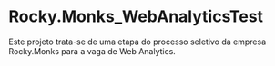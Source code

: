 # Rocky.Monks_WebAnalyticsTest
Este projeto trata-se de uma etapa do processo seletivo da empresa Rocky.Monks para a vaga de Web Analytics.
